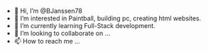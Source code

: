 - 👋 Hi, I’m @BJanssen78
- 👀 I’m interested in Paintball, building pc, creating html websites.
- 🌱 I’m currently learning Full-Stack development.
- 💞️ I’m looking to collaborate on ...
- 📫 How to reach me ...

<!---
BJanssen78/BJanssen78 is a ✨ special ✨ repository because its `README.md` (this file) appears on your GitHub profile.
You can click the Preview link to take a look at your changes.
--->
